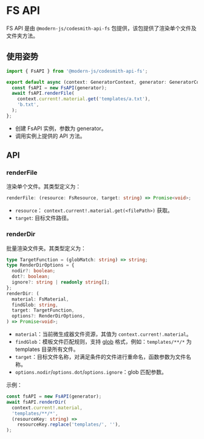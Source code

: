 # FS API

FS API 是由 `@modern-js/codesmith-api-fs` 包提供，该包提供了渲染单个文件及文件夹方法。

## 使用姿势

```ts
import { FsAPI } from '@modern-js/codesmith-api-fs';

export default async (context: GeneratorContext, generator: GeneratorCore) => {
  const fsAPI = new FsAPI(generator);
  await fsAPI.renderFile(
    context.current!.material.get('templates/a.txt'),
    'b.txt',
  );
};
```

- 创建 FsAPI 实例，参数为 generator。
- 调用实例上提供的 API 方法。

## API

### renderFile

渲染单个文件。其类型定义为：

```ts
renderFile: (resource: FsResource, target: string) => Promise<void>;
```

- `resource`： `context.current!.material.get(<filePath>)` 获取。
- `target`: 目标文件路径。

### renderDir

批量渲染文件夹。其类型定义为：

```ts
type TargetFunction = (globMatch: string) => string;
type RenderDirOptions = {
  nodir?: boolean;
  dot?: boolean;
  ignore?: string | readonly string[];
};
renderDir: (
  material: FsMaterial,
  findGlob: string,
  target: TargetFunction,
  options?: RenderDirOptions,
) => Promise<void>;
```

- `material`：当前微生成器文件资源，其值为 `context.current!.material`。
- `findGlob`：模板文件匹配规则，支持 [glob](https://www.npmjs.com/package/glob) 格式，例如：`templates/**/*` 为 templates 目录所有文件。
- `target`：目标文件名称，对满足条件的文件进行重命名，函数参数为文件名称。
- `options.nodir`/`options.dot`/`options.ignore`：glob 匹配参数。

示例：

```ts
const fsAPI = new FsAPI(generator);
await fsAPI.renderDir(
  context.current!.material,
  'templates/**/*',
  (resourceKey: string) =>
    resourceKey.replace('templates/', ''),
);
```
